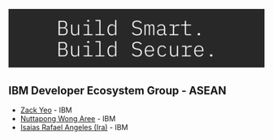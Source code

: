 
<p align="center">
    <a href= "https://developer.ibm.com" >
        <img  src="https://raw.githubusercontent.com/IraAngeles-IBM/IBM-AI-Workshop-ASEAN/master/images/build_smart_build_secure.png">
    </a>
</p>

## IBM Developer Ecosystem Group - ASEAN 

- [Zack Yeo](https://www.linkedin.com/in/zackyeo/) - IBM
- [Nuttapong Wong Aree](https://developer.ibm.com/profiles/wonganut/) - IBM
- [Isaias Rafael Angeles (Ira)](https://developer.ibm.com/profiles/isaias/) - IBM

